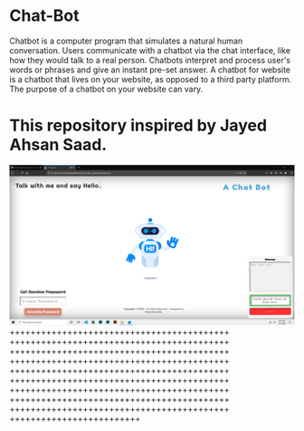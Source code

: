 # Chat-Bot
Chatbot is a computer program that simulates a natural human conversation. Users communicate with a chatbot via the chat interface, like how they would talk to a real person. Chatbots interpret and process user's words or phrases and give an instant pre-set answer. A chatbot for website is a chatbot that lives on your website, as opposed to a third party platform. The purpose of a chatbot on your website can vary. 
# This repository inspired by Jayed Ahsan Saad.

![alt text](https://github.com/AhsanParadise/Chat-Bot/blob/master/ScreenShot.png?raw=true)
++++++++++++++++++++++++++++++++++++++++++
++++++++++++++++++++++++++++++++++++++++++
++++++++++++++++++++++++++++++++++++++++++
++++++++++++++++++++++++++++++++++++++++++
++++++++++++++++++++++++++++++++++++++++++
++++++++++++++++++++++++++++++++++++++++++
++++++++++++++++++++++++++++++++++++++++++
++++++++++++++++++++++++++++++++++++++++++
++++++++++++++++++++++++++++++++++++++++++
+++++++++++++++++++++++++
